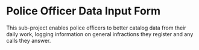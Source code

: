 Police Officer Data Input Form
===

This sub-project enables police officers to better catalog data from their daily work, logging information on general infractions they register and any calls they answer.
